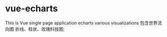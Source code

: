 # vue-echarts
This is Vue single page application echarts various visualizations
包含世界流向图 折线、柱状、玫瑰科技图;

